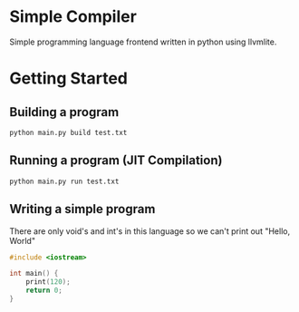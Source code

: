 # Simple Compiler
Simple programming language frontend written in python using llvmlite.

# Getting Started
## Building a program
```
python main.py build test.txt
```

## Running a program (JIT Compilation)
```
python main.py run test.txt
```

## Writing a simple program
There are only void's and int's in this language so we can't print out "Hello, World"
```c++
#include <iostream>

int main() {
    print(120);
    return 0;
}
```

